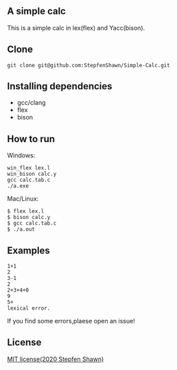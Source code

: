 ## A simple calc
This is a simple calc in lex(flex) and Yacc(bison).

## Clone

```
git clone git@github.com:StepfenShawn/Simple-Calc.git
```

## Installing dependencies

* gcc/clang
* flex
* bison

## How to run
Windows:
```
win_flex lex.l
win_bison calc.y
gcc calc.tab.c
./a.exe
```
Mac/Linux:
```
$ flex lex.l
$ bison calc.y
$ gcc calc.tab.c
$ ./a.out
```

## Examples
```
1+1
2
3-1
2
2+3+4+0
9
5+
lexical error.
```

If you find some errors,plaese open an issue!

## License
[MIT license(2020 Stepfen Shawn)](https://github.com/StepfenShawn/Simple-Calc/blob/master/LICENSE)
